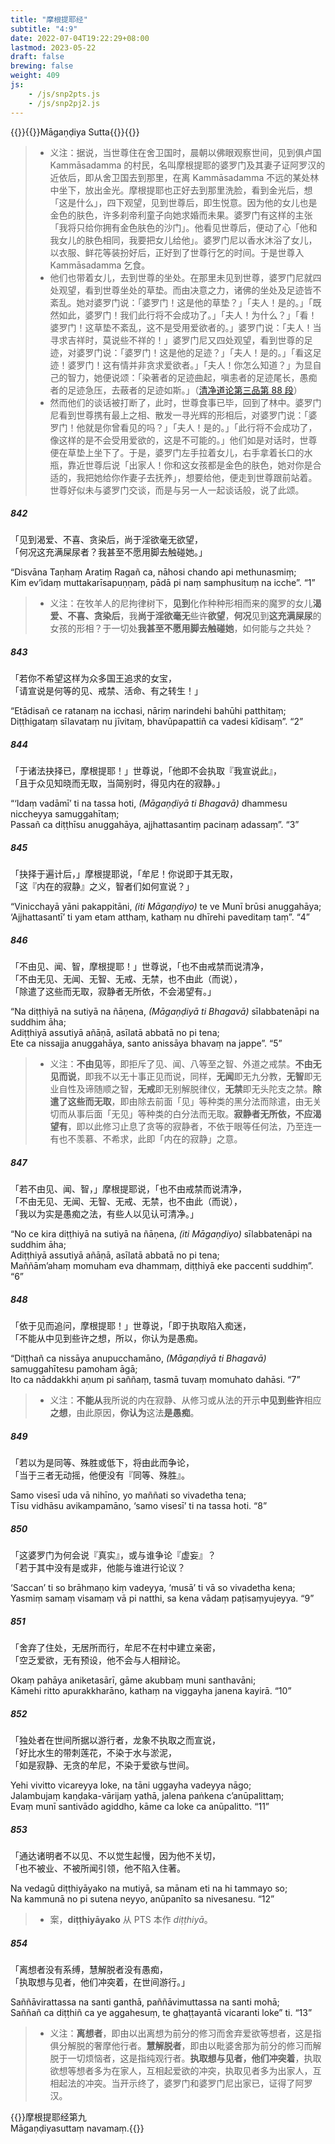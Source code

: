 ```yaml
---
title: "摩根提耶经"
subtitle: "4:9"
date: 2022-07-04T19:22:29+08:00
lastmod: 2023-05-22
draft: false
brewing: false
weight: 409
js:
    - /js/snp2pts.js
    - /js/snp2pj2.js
---
```



{{<subtitle>}}{{<suttalink src="snp4.9">}}Māgaṇḍiya Sutta{{</suttalink>}}{{</subtitle>}}

> - 义注：据说，当世尊住在舍卫国时，晨朝以佛眼观察世间，见到俱卢国 Kammāsadamma 的村民，名叫摩根提耶的婆罗门及其妻子证阿罗汉的近依后，即从舍卫国去到那里，在离 Kammāsadamma 不远的某处林中坐下，放出金光。摩根提耶也正好去到那里洗脸，看到金光后，想「这是什么」，四下观望，见到世尊后，即生悦意。因为他的女儿也是金色的肤色，许多刹帝利童子向她求婚而未果。婆罗门有这样的主张「我将只给你拥有金色肤色的沙门」。他看见世尊后，便动了心「他和我女儿的肤色相同，我要把女儿给他」。婆罗门尼以香水沐浴了女儿，以衣服、鲜花等装扮好后，正好到了世尊行乞的时间。于是世尊入 Kammāsadamma 乞食。
> - 他们也带着女儿，去到世尊的坐处。在那里未见到世尊，婆罗门尼就四处观望，看到世尊坐处的草垫。而由决意之力，诸佛的坐处及足迹皆不紊乱。她对婆罗门说：「婆罗门！这是他的草垫？」「夫人！是的。」「既然如此，婆罗门！我们此行将不会成功了。」「夫人！为什么？」「看！婆罗门！这草垫不紊乱，这不是受用爱欲者的。」婆罗门说：「夫人！当寻求吉祥时，莫说些不祥的！」婆罗门尼又四处观望，看到世尊的足迹，对婆罗门说：「婆罗门！这是他的足迹？」「夫人！是的。」「看这足迹！婆罗门！这有情并非贪求爱欲者。」「夫人！你怎么知道？」为显自己的智力，她便说颂：「染著者的足迹曲起，嗔恚者的足迹尾长，愚痴者的足迹急压，去蔽者的足迹如斯。」（[清净道论第三品第 88 段](/visuddhimagga/03/#88)）
> - 然而他们的谈话被打断了，此时，世尊食事已毕，回到了林中。婆罗门尼看到世尊携有最上之相、散发一寻光辉的形相后，对婆罗门说：「婆罗门！他就是你曾看见的吗？」「夫人！是的。」「此行将不会成功了，像这样的是不会受用爱欲的，这是不可能的。」他们如是对话时，世尊便在草垫上坐下了。于是，婆罗门左手拉着女儿，右手拿着长口的水瓶，靠近世尊后说「出家人！你和这女孩都是金色的肤色，她对你是合适的，我把她给你作妻子去抚养」，想要给他，便走到世尊跟前站着。世尊好似未与婆罗门交谈，而是与另一人一起谈话般，说了此颂。

##### 842

「见到渴爱、不喜、贪染后，尚于淫欲毫无欲望，  
「何况这充满屎尿者？我甚至不愿用脚去触碰她。」

“Disvāna Taṇhaṃ Aratiṃ Ragañ ca, nāhosi chando api methunasmiṃ;  
Kim ev’idaṃ muttakarīsapuṇṇaṃ, pādā pi naṃ samphusituṃ na icche”. <q>1</q>

> - 义注：在牧羊人的尼拘律树下，**见到**化作种种形相而来的魔罗的女儿**渴爱、不喜、贪染后**，我**尚于淫欲毫无**些许**欲望**，**何况**见到**这充满屎尿**的女孩的形相？于一切处**我甚至不愿用脚去触碰她**，如何能与之共处？

##### 843

「若你不希望这样为众多国王追求的女宝，  
「请宣说是何等的见、戒禁、活命、有之转生！」

“Etādisañ ce ratanaṃ na icchasi, nāriṃ narindehi bahūhi patthitaṃ;  
Diṭṭhigataṃ sīlavataṃ nu jīvitaṃ, bhavūpapattiñ ca vadesi kīdisaṃ”. <q>2</q>

##### 844

「于诸法抉择已，摩根提耶！」世尊说，「他即不会执取『我宣说此』，  
「且于众见知晓而无取，当简别时，得见内在的寂静。」

“‘Idaṃ vadāmī’ ti na tassa hoti, <i>(Māgaṇḍiyā ti Bhagavā)</i> dhammesu niccheyya samuggahītaṃ;  
Passañ ca diṭṭhīsu anuggahāya, ajjhattasantiṃ pacinaṃ adassaṃ”. <q>3</q>

##### 845

「抉择于遍计后，」摩根提耶说，「牟尼！你说即于其无取，  
「这『内在的寂静』之义，智者们如何宣说？」

“Vinicchayā yāni pakappitāni, <i>(iti Māgaṇḍiyo)</i> te ve Munī brūsi anuggahāya;  
‘Ajjhattasantī’ ti yam etam atthaṃ, kathaṃ nu dhīrehi paveditaṃ taṃ”. <q>4</q>

##### 846

「不由见、闻、智，摩根提耶！」世尊说，「也不由戒禁而说清净，  
「不由无见、无闻、无智、无戒、无禁，也不由此（而说），  
「除遣了这些而无取，寂静者无所依，不会渴望有。」

“Na diṭṭhiyā na sutiyā na ñāṇena, <i>(Māgaṇḍiyā ti Bhagavā)</i> sīlabbatenāpi na suddhim āha;  
Adiṭṭhiyā assutiyā añāṇā, asīlatā abbatā no pi tena;  
Ete ca nissajja anuggahāya, santo anissāya bhavaṃ na jappe”. <q>5</q>

> - 义注：**不由见**等，即拒斥了见、闻、八等至之智、外道之戒禁。**不由无见而说**，即我不以无十事正见而说，同样，**无闻**即无九分教，**无智**即无业自性及谛随顺之智，**无戒**即无别解脱律仪，**无禁**即无头陀支之禁。**除遣了这些而无取**，即由除去前面「见」等种类的黑分法而除遣，由无关切而从事后面「无见」等种类的白分法而无取。**寂静者无所依，不应渴望有**，即以此修习止息了贪等的寂静者，不依于眼等任何法，乃至连一有也不羡慕、不希求，此即「内在的寂静」之意。

##### 847

「若不由见、闻、智，」摩根提耶说，「也不由戒禁而说清净，  
「不由无见、无闻、无智、无戒、无禁，也不由此（而说），  
「我以为实是愚痴之法，有些人以见认可清净。」

“No ce kira diṭṭhiyā na sutiyā na ñāṇena, <i>(iti Māgaṇḍiyo)</i> sīlabbatenāpi na suddhim āha;  
Adiṭṭhiyā assutiyā añāṇā, asīlatā abbatā no pi tena;  
Maññām’ahaṃ momuham eva dhammaṃ, diṭṭhiyā eke paccenti suddhiṃ”. <q>6</q>

##### 848

「依于见而追问，摩根提耶！」世尊说，「即于执取陷入痴迷，  
「不能从中见到些许之想，所以，你认为是愚痴。

“Diṭṭhañ ca nissāya anupucchamāno, <i>(Māgaṇḍiyā ti Bhagavā)</i> samuggahītesu pamoham āgā;  
Ito ca nāddakkhi aṇum pi saññaṃ, tasmā tuvaṃ momuhato dahāsi. <q>7</q>

> - 义注：**不能从**我所说的内在寂静、从修习或从法的开示**中见到些许**相应**之想**，由此原因，**你认为**这法**是愚痴**。

##### 849

「若以为是同等、殊胜或低下，将由此而争论，  
「当于三者无动摇，他便没有『同等、殊胜』。

Samo visesī uda vā nihīno, yo maññati so vivadetha tena;  
Tīsu vidhāsu avikampamāno, ‘samo visesī’ ti na tassa hoti. <q>8</q>

##### 850

「这婆罗门为何会说『真实』，或与谁争论『虚妄』？  
「若于其中没有是或非，他能与谁进行论议？

‘Saccan’ ti so brāhmaṇo kiṃ vadeyya, ‘musā’ ti vā so vivadetha kena;  
Yasmiṃ samaṃ visamaṃ vā pi natthi, sa kena vādaṃ paṭisaṃyujeyya. <q>9</q>

##### 851

「舍弃了住处，无居所而行，牟尼不在村中建立亲密，  
「空乏爱欲，无有预设，他不会与人相辩论。

Okaṃ pahāya aniketasārī, gāme akubbaṃ muni santhavāni;  
Kāmehi ritto apurakkharāno, kathaṃ na viggayha janena kayirā. <q>10</q>

##### 852

「独处者在世间所据以游行者，龙象不执取之而宣说，  
「好比水生的带刺莲花，不染于水与淤泥，  
「如是寂静、无贪的牟尼，不染于爱欲与世间。

Yehi vivitto vicareyya loke, na tāni uggayha vadeyya nāgo;  
Jalambujaṃ kaṇḍaka-vārijaṃ yathā, jalena paṅkena c’anūpalittaṃ;  
Evaṃ munī santivādo agiddho, kāme ca loke ca anūpalitto. <q>11</q>

##### 853

「通达诸明者不以见、不以觉生起慢，因为他不关切，  
「也不被业、不被所闻引领，他不陷入住著。

Na vedagū diṭṭhiyāyako na mutiyā, sa mānam eti na hi tammayo so;  
Na kammunā no pi sutena neyyo, anūpanīto sa nivesanesu. <q>12</q>

> - 案，**diṭṭhiyāyako** 从 PTS 本作 *diṭṭhiyā*。

##### 854

「离想者没有系缚，慧解脱者没有愚痴，  
「执取想与见者，他们冲突着，在世间游行。」

Saññāvirattassa na santi ganthā, paññāvimuttassa na santi mohā;  
Saññañ ca diṭṭhiñ ca ye aggahesuṃ, te ghaṭṭayantā vicaranti loke” ti. <q>13</q>

> - 义注：**离想者**，即由以出离想为前分的修习而舍弃爱欲等想者，这是指俱分解脱的奢摩他行者。**慧解脱者**，即由以毗婆舍那为前分的修习而解脱于一切烦恼者，这是指纯观行者。**执取想与见者，他们冲突着**，执取欲想等想者多为在家人，互相起爱欲的冲突，执取见者多为出家人，互相起法的冲突。当开示终了，婆罗门和婆罗门尼出家已，证得了阿罗汉。


{{<eof>}}摩根提耶经第九<br>Māgaṇḍiyasuttaṃ navamaṃ.{{</eof>}}